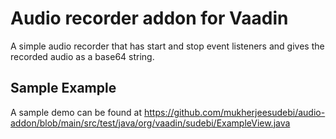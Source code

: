 # Audio recorder addon for Vaadin

A simple audio recorder that has start and stop event listeners and gives the recorded audio as a base64 string. 

## Sample Example

A sample demo can be found at https://github.com/mukherjeesudebi/audio-addon/blob/main/src/test/java/org/vaadin/sudebi/ExampleView.java

